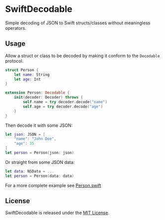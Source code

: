 # SwiftDecodable

Simple decoding of JSON to Swift structs/classes without meaningless operators.

## Usage

Allow a struct or class to be decoded by making it conform to the `Decodable` protocol.

```swift
struct Person {
    let name: String
    let age: Int
}

extension Person: Decodable {
    init(decoder: Decoder) throws {
        self.name = try decoder.decode("name")
        self.age = try decoder.decode("age")
    }
}
```

Then decode it with some JSON:

```swift
let json: JSON = [
    "name": "John Doe",
    "age": 35
]
let person = Person(json: json)
```

Or straight from some JSON data:

```swift
let data: NSData = ...
let person = Person(data: data)
```

For a more complete example see [Person.swift](Tests/Decodable/Person.swift)

## License

SwiftDecodable is released under the [MIT License](LICENSE).
